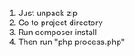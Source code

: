 
1. Just unpack zip 
2. Go to project directory
3. Run composer install 
4. Then run "php process.php" 
